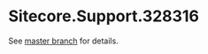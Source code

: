 # Sitecore.Support.328316

See [master branch](https://github.com/sitecoresupport/Sitecore.Support.328316) for details.